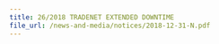 ```yaml
---
title: 26/2018 TRADENET EXTENDED DOWNTIME 
file_url: /news-and-media/notices/2018-12-31-N.pdf
---
```

